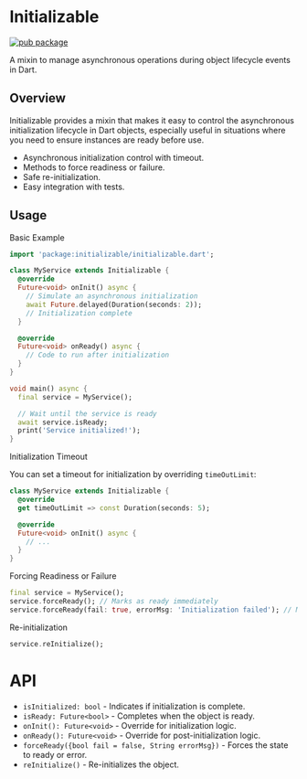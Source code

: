 # Initializable

[![pub package](https://img.shields.io/pub/v/initializable.svg)](https://pub.dev/packages/initializable)

A mixin to manage asynchronous operations during object lifecycle events in Dart.

## Overview

Initializable provides a mixin that makes it easy to control the asynchronous initialization lifecycle in Dart objects, especially useful in situations where you need to ensure instances are ready before use.

- Asynchronous initialization control with timeout.
- Methods to force readiness or failure.
- Safe re-initialization.
- Easy integration with tests.

## Usage

Basic Example

```dart
import 'package:initializable/initializable.dart';

class MyService extends Initializable {
  @override
  Future<void> onInit() async {
    // Simulate an asynchronous initialization
    await Future.delayed(Duration(seconds: 2));
    // Initialization complete
  }

  @override
  Future<void> onReady() async {
    // Code to run after initialization
  }
}

void main() async {
  final service = MyService();

  // Wait until the service is ready
  await service.isReady;
  print('Service initialized!');
}
```

Initialization Timeout

You can set a timeout for initialization by overriding `timeOutLimit`:

```dart
class MyService extends Initializable {
  @override
  get timeOutLimit => const Duration(seconds: 5);

  @override
  Future<void> onInit() async {
    // ...
  }
}
```

Forcing Readiness or Failure

```dart
final service = MyService();
service.forceReady(); // Marks as ready immediately
service.forceReady(fail: true, errorMsg: 'Initialization failed'); // Marks as error
```

Re-initialization

```dart
service.reInitialize();
```

# API
- `isInitialized: bool` - Indicates if initialization is complete.
- `isReady: Future<bool>` - Completes when the object is ready.
- `onInit(): Future<void>` - Override for initialization logic.
- `onReady(): Future<void>` - Override for post-initialization logic.
- `forceReady({bool fail = false, String errorMsg})` - Forces the state to ready or error.
- `reInitialize()` - Re-initializes the object.
